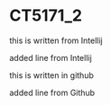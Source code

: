 # CT5171_2

this is written from Intellij

added line from Intellij

this is written in github

added line from Github
